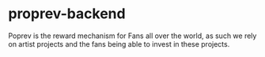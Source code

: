 # proprev-backend
Poprev is the reward mechanism for Fans all over the world, as such  we rely on artist projects and the fans being able to invest in these projects.
